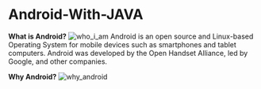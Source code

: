 # Android-With-JAVA
**What is Android?**
![who_i_am](https://user-images.githubusercontent.com/26745548/40565733-7d8cdf32-608f-11e8-94d8-626f6be5a160.jpg)
Android is an open source and Linux-based Operating System for mobile devices such as smartphones and tablet computers. Android was developed by the Open Handset Alliance, led by Google, and other companies.

**Why Android?**
![why_android](https://user-images.githubusercontent.com/26745548/40565682-4b3b888a-608f-11e8-864c-aeb5826efecb.jpg)


